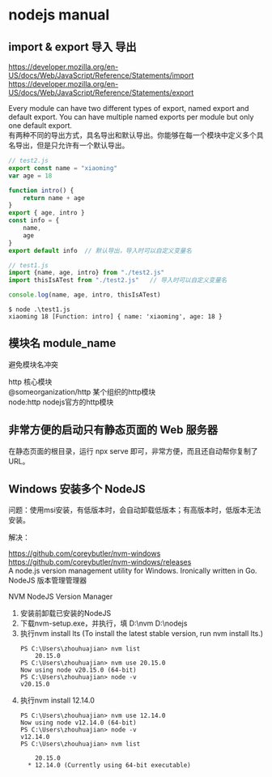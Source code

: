 # nodejs manual

## import & export 导入 导出

https://developer.mozilla.org/en-US/docs/Web/JavaScript/Reference/Statements/import  
https://developer.mozilla.org/en-US/docs/Web/JavaScript/Reference/Statements/export

Every module can have two different types of export, named export and default export. You can have multiple named exports per module but only one default export.   
有两种不同的导出方式，具名导出和默认导出。你能够在每一个模块中定义多个具名导出，但是只允许有一个默认导出。

```javascript
// test2.js
export const name = "xiaoming"
var age = 18

function intro() {
    return name + age
}
export { age, intro }
const info = {
    name,
    age
}
export default info  // 默认导出，导入时可以自定义变量名
```

```javascript
// test1.js
import {name, age, intro} from "./test2.js"
import thisIsATest from "./test2.js"   // 导入时可以自定义变量名

console.log(name, age, intro, thisIsATest)
```

```shell
$ node .\test1.js
xiaoming 18 [Function: intro] { name: 'xiaoming', age: 18 }
```


## 模块名 module_name

避免模块名冲突

http 核心模块  
@someorganization/http 某个组织的http模块    
node:http nodejs官方的http模块  

## 非常方便的启动只有静态页面的 Web 服务器

在静态页面的根目录，运行 npx serve 即可，非常方便，而且还自动帮你复制了URL。

## Windows 安装多个 NodeJS

问题：使用msi安装，有低版本时，会自动卸载低版本；有高版本时，低版本无法安装。

解决：  

https://github.com/coreybutler/nvm-windows  
https://github.com/coreybutler/nvm-windows/releases  
A node.js version management utility for Windows. Ironically written in Go.  
NodeJS 版本管理管理器

NVM NodeJS Version Manager

1. 安装前卸载已安装的NodeJS
2. 下载nvm-setup.exe，并执行，填 D:\nvm D:\nodejs
3. 执行nvm install lts (To install the latest stable version, run nvm install lts.)
   ```
   PS C:\Users\zhouhuajian> nvm list
       20.15.0
   PS C:\Users\zhouhuajian> nvm use 20.15.0
   Now using node v20.15.0 (64-bit)
   PS C:\Users\zhouhuajian> node -v
   v20.15.0
   ```
5. 执行nvm install 12.14.0
   ```
   PS C:\Users\zhouhuajian> nvm use 12.14.0
   Now using node v12.14.0 (64-bit)
   PS C:\Users\zhouhuajian> node -v
   v12.14.0
   PS C:\Users\zhouhuajian> nvm list
  
       20.15.0
     * 12.14.0 (Currently using 64-bit executable)
   ```
   


